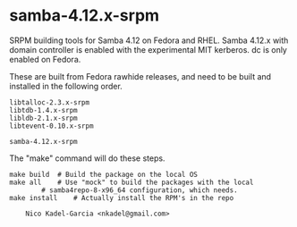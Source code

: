 samba-4.12.x-srpm
================

SRPM building tools for Samba 4.12 on Fedora and RHEL. Samba 4.12.x
with domain controller is enabled with the experimental MIT kerberos.
dc is only enabled on Fedora.

These are built from Fedora rawhide releases, and need to be built and
installed in the following order.

	libtalloc-2.3.x-srpm
	libtdb-1.4.x-srpm
	libldb-2.1.x-srpm
	libtevent-0.10.x-srpm

	samba-4.12.x-srpm

The "make" command will do these steps.

	make build	# Build the package on the local OS
	make all	# Use "mock" to build the packages with the local
			# samba4repo-8-x96_64 configuration, which needs.
	make install	# Actually install the RPM's in the repo

		Nico Kadel-Garcia <nkadel@gmail.com>
